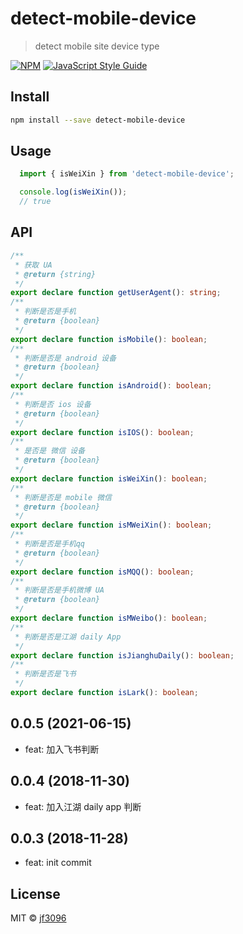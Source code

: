 # detect-mobile-device

> detect mobile site device type

[![NPM](https://img.shields.io/npm/v/detect-mobile-device.svg)](https://www.npmjs.com/package/detect-mobile-device) [![JavaScript Style Guide](https://img.shields.io/badge/code_style-standard-brightgreen.svg)](https://standardjs.com)

## Install

```bash
npm install --save detect-mobile-device
```

## Usage

```javascript
  import { isWeiXin } from 'detect-mobile-device';

  console.log(isWeiXin());
  // true
```

## API

```typescript
/**
 * 获取 UA
 * @return {string}
 */
export declare function getUserAgent(): string;
/**
 * 判断是否是手机
 * @return {boolean}
 */
export declare function isMobile(): boolean;
/**
 * 判断是否是 android 设备
 * @return {boolean}
 */
export declare function isAndroid(): boolean;
/**
 * 判断是否 ios 设备
 * @return {boolean}
 */
export declare function isIOS(): boolean;
/**
 * 是否是 微信 设备
 * @return {boolean}
 */
export declare function isWeiXin(): boolean;
/**
 * 判断是否是 mobile 微信
 * @return {boolean}
 */
export declare function isMWeiXin(): boolean;
/**
 * 判断是否是手机qq
 * @return {boolean}
 */
export declare function isMQQ(): boolean;
/**
 * 判断是否是手机微博 UA
 * @return {boolean}
 */
export declare function isMWeibo(): boolean;
/**
 * 判断是否是江湖 daily App
 */
export declare function isJianghuDaily(): boolean;
/**
 * 判断是否是飞书
 */
export declare function isLark(): boolean;
```

## 0.0.5 (2021-06-15)
* feat: 加入飞书判断

## 0.0.4 (2018-11-30)
* feat: 加入江湖 daily app 判断

## 0.0.3 (2018-11-28)
* feat: init commit

## License

MIT © [jf3096](https://github.com/jf3096)
